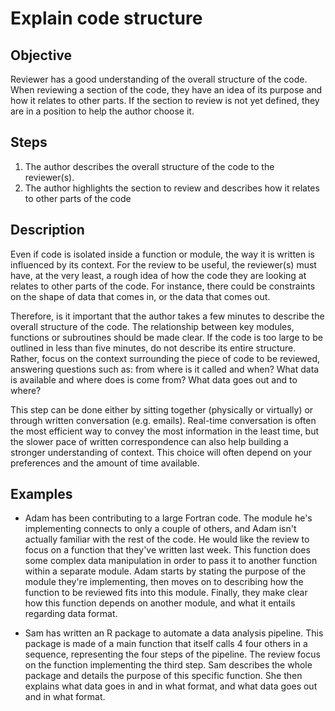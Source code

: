 # Explain code structure

## Objective

Reviewer has a good understanding of the overall structure of the
code. When reviewing a section of the code, they have an idea of its
purpose and how it relates to other parts.
If the section to review is not yet defined, they are in a position to
help the author choose it.

## Steps

1. The author describes the overall structure of the code to the reviewer(s).
2. The author highlights the section to review and describes how it
   relates to other parts of the code
   
## Description

Even if code is isolated inside a function or module, the way it is
written is influenced by its context. For the review to be useful, the
reviewer(s) must have, at the very least, a rough idea of how the code
they are looking at relates to other parts of the code. For instance,
there could be constraints on the shape of data that comes in, or the
data that comes out.

Therefore, is it important that the author takes a few minutes to
describe the overall structure of the code. The relationship between
key modules, functions or subroutines should be made clear. If the
code is too large to be outlined in less than five minutes, do not
describe its entire structure. Rather, focus on the context
surrounding the piece of code to be reviewed, answering questions such
as: from where is it called and when? What data is available and where
does is come from? What data goes out and to where?

This step can be done either by sitting together (physically or
virtually) or through written conversation (e.g. emails). Real-time
conversation is often the most efficient way to convey the most
information in the least time, but the slower pace of written
correspondence can also help building a stronger understanding of
context. This choice will often depend on your preferences and the
amount of time available.

## Examples

- Adam has been contributing to a large Fortran code. The module he's
  implementing connects to only a couple of others, and Adam isn't
  actually familiar with the rest of the code. He would like the
  review to focus on a function that they've written last week. This
  function does some complex data manipulation in order to pass it to
  another function within a separate module. Adam starts by stating
  the purpose of the module they're implementing, then moves on to
  describing how the function to be reviewed fits into this
  module. Finally, they make clear how this function depends on
  another module, and what it entails regarding data format.
  
- Sam has written an R package to automate a data analysis pipeline.
  This package is made of a main function that itself calls 4 four
  others in a sequence, representing the four steps of the pipeline.
  The review focus on the function implementing the third step. Sam
  describes the whole package and details the purpose of this specific
  function. She then explains what data goes in and in what format,
  and what data goes out and in what format.

